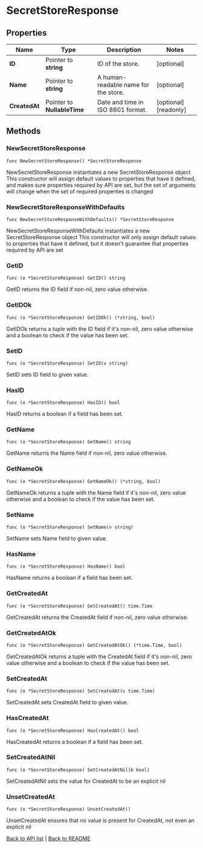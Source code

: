 # SecretStoreResponse

## Properties

Name | Type | Description | Notes
------------ | ------------- | ------------- | -------------
**ID** | Pointer to **string** | ID of the store. | [optional] 
**Name** | Pointer to **string** | A human-readable name for the store. | [optional] 
**CreatedAt** | Pointer to **NullableTime** | Date and time in ISO 8601 format. | [optional] [readonly] 

## Methods

### NewSecretStoreResponse

`func NewSecretStoreResponse() *SecretStoreResponse`

NewSecretStoreResponse instantiates a new SecretStoreResponse object
This constructor will assign default values to properties that have it defined,
and makes sure properties required by API are set, but the set of arguments
will change when the set of required properties is changed

### NewSecretStoreResponseWithDefaults

`func NewSecretStoreResponseWithDefaults() *SecretStoreResponse`

NewSecretStoreResponseWithDefaults instantiates a new SecretStoreResponse object
This constructor will only assign default values to properties that have it defined,
but it doesn't guarantee that properties required by API are set

### GetID

`func (o *SecretStoreResponse) GetID() string`

GetID returns the ID field if non-nil, zero value otherwise.

### GetIDOk

`func (o *SecretStoreResponse) GetIDOk() (*string, bool)`

GetIDOk returns a tuple with the ID field if it's non-nil, zero value otherwise
and a boolean to check if the value has been set.

### SetID

`func (o *SecretStoreResponse) SetID(v string)`

SetID sets ID field to given value.

### HasID

`func (o *SecretStoreResponse) HasID() bool`

HasID returns a boolean if a field has been set.

### GetName

`func (o *SecretStoreResponse) GetName() string`

GetName returns the Name field if non-nil, zero value otherwise.

### GetNameOk

`func (o *SecretStoreResponse) GetNameOk() (*string, bool)`

GetNameOk returns a tuple with the Name field if it's non-nil, zero value otherwise
and a boolean to check if the value has been set.

### SetName

`func (o *SecretStoreResponse) SetName(v string)`

SetName sets Name field to given value.

### HasName

`func (o *SecretStoreResponse) HasName() bool`

HasName returns a boolean if a field has been set.

### GetCreatedAt

`func (o *SecretStoreResponse) GetCreatedAt() time.Time`

GetCreatedAt returns the CreatedAt field if non-nil, zero value otherwise.

### GetCreatedAtOk

`func (o *SecretStoreResponse) GetCreatedAtOk() (*time.Time, bool)`

GetCreatedAtOk returns a tuple with the CreatedAt field if it's non-nil, zero value otherwise
and a boolean to check if the value has been set.

### SetCreatedAt

`func (o *SecretStoreResponse) SetCreatedAt(v time.Time)`

SetCreatedAt sets CreatedAt field to given value.

### HasCreatedAt

`func (o *SecretStoreResponse) HasCreatedAt() bool`

HasCreatedAt returns a boolean if a field has been set.

### SetCreatedAtNil

`func (o *SecretStoreResponse) SetCreatedAtNil(b bool)`

 SetCreatedAtNil sets the value for CreatedAt to be an explicit nil

### UnsetCreatedAt
`func (o *SecretStoreResponse) UnsetCreatedAt()`

UnsetCreatedAt ensures that no value is present for CreatedAt, not even an explicit nil

[Back to API list](../README.md#documentation-for-api-endpoints) | [Back to README](../README.md)
